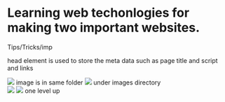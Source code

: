 # Learning web techonlogies for making two important websites.


Tips/Tricks/imp 

head element  is used to store the meta data such  as page title and script and links 

<img src="picture.jpg">	   image is in same folder
<img src="images/picture.jpg">  under images directory 	
<img src="/images/picture.jpg">	
<img src="../picture.jpg"> one level up



